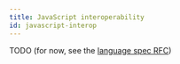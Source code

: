 ```yaml
---
title: JavaScript interoperability
id: javascript-interop
---
```


TODO (for now, see the [language spec RFC](../../contributing/rfcs/language-spec))
